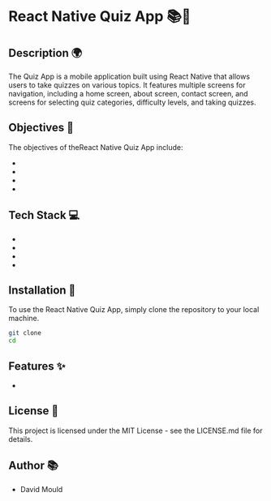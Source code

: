 # React Native Quiz App 📚📱

## Description 🌍

The Quiz App is a mobile application built using React Native that allows users to take quizzes on various topics. It features multiple screens for navigation, including a home screen, about screen, contact screen, and screens for selecting quiz categories, difficulty levels, and taking quizzes.

## Objectives 🎯

The objectives of theReact Native Quiz App include:

-
-
-

-

## Tech Stack 💻

-
-
-
-

## Installation 🔧

To use the React Native Quiz App, simply clone the repository to your local machine.

```bash
git clone
cd
```

## Features ✨

-

## License 📝

This project is licensed under the MIT License - see the LICENSE.md file for details.

## Author 📚

- David Mould
